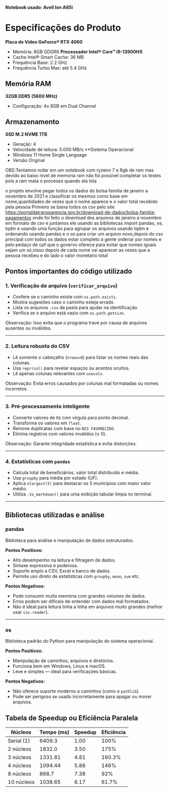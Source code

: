 **Notebook usado: Avell Ion A65i**
# Especificações do Produto
**Placa de Vídeo
GeForce® RTX 4060**  
- Memória: 8GB GDDR6
**Processador
Intel® Core™ i9-13900HX**  
- Cache Intel® Smart Cache: 36 MB  
- Frequência Base: 2.2 GHz  
- Frequência Turbo Max: até 5.4 GHz
## Memória RAM
**32GB DDR5 (5600 MHz)**  
- Configuração: 4x 8GB em Dual Channel
## Armazenamento
**SSD M.2 NVME 1TB**  
- Geração: 4  
- Velocidade de leitura: 5.000 MB/s
**Sistema Operacional
- Windows 11 Home Single Language
- Versão Original

OBS:Tentamos rodar em um notebook com ryzenn 7 e 8gb de ram mas devido ao baixo nivel de memoria ram não foi possivel completar os testes pois a ram mata o processo quando ela lota 

o projeto envolve pegar todos os dados do bolsa familia de janeiro a novembro de 2021 e classificar os mesmos como base em nome,quantidades de vezes que o nome aparece e o valor total recebido pela pessoa
Primeiro se baixa todos os csv pelo site https://portaldatransparencia.gov.br/download-de-dados/bolsa-familia-pagamentos onde foi feito o download dos arquivos de janeiro a novembro em  formato de csv e juntamos ele usando as bibliotecas import pandas, os, tqdm e usando uma função para agrupar os arquivos usando tqdm e ordenando usando pandas e o os para criar um arquivo novo,depois do csv principal com todos os dados estar completo a gente ordenar por nomes e pelo pedaço de cpf que o govervo oferece para evitar que nomes iguais sejam um só,nisso depois de cada nome vai aparecer as vezes que a pessoa recebeu e do lado o valor monetario total

## Pontos importantes do código utilizado

### 1. Verificação de arquivo (`verificar_arquivo`)
- Confere se o caminho existe com `os.path.exists`.
- Mostra sugestões caso o caminho esteja errado.
- Lista os arquivos `.csv` da pasta para ajudar na identificação.
- Verifica se o arquivo está vazio com `os.path.getsize`.

Observação: Isso evita que o programa trave por causa de arquivos ausentes ou inválidos.

---

### 2. Leitura robusta do CSV
- Lê somente o cabeçalho (`nrows=0`) para listar os nomes reais das colunas.
- Usa `repr(col)` para revelar espaços ou acentos ocultos.
- Lê apenas colunas relevantes com `usecols`.

Observação: Evita erros causados por colunas mal formatadas ou nomes incorretos.

---

### 3. Pré-processamento inteligente
- Converte valores de `R$` com vírgula para ponto decimal.
- Transforma os valores em `float`.
- Remove duplicatas com base no `NIS FAVORECIDO`.
- Elimina registros com valores inválidos (≤ 0).

Observação: Garante integridade estatística e evita distorções.

---

### 4. Estatísticas com `pandas`
- Calcula total de beneficiários, valor total distribuído e média.
- Usa `groupby` para média por estado (UF).
- Aplica `nlargest(5)` para destacar os 5 municípios com maior valor médio.
- Utiliza `.to_markdown()` para uma exibição tabular limpa no terminal.

---

## Bibliotecas utilizadas e análise

### pandas
Biblioteca para análise e manipulação de dados estruturados.

**Pontos Positivos:**
- Alto desempenho na leitura e filtragem de dados.
- Sintaxe expressiva e poderosa.
- Suporte amplo a CSV, Excel e banco de dados.
- Permite uso direto de estatísticas com `groupby`, `mean`, `sum` etc.

**Pontos Negativos:**
- Pode consumir muita memória com grandes volumes de dados.
- Erros podem ser difíceis de entender com dados mal formatados.
- Não é ideal para leitura linha a linha em arquivos muito grandes (melhor usar `csv.reader`).

---

### os
Biblioteca padrão do Python para manipulação do sistema operacional.

**Pontos Positivos:**
- Manipulação de caminhos, arquivos e diretórios.
- Funciona bem em Windows, Linux e macOS.
- Leve e simples — ideal para verificações básicas.

**Pontos Negativos:**
- Não oferece suporte moderno a caminhos (como o `pathlib`).
- Pode ser perigoso se usado incorretamente para apagar ou mover arquivos.

## Tabela de Speedup ou Eficiência Paralela

| Núcleos       | Tempo (ms) | Speedup | Eficiência |
|---------------|------------|---------|------------|
| Serial (1)    | 6409.3     | 1.00    | 100%       |
| 2 núcleos     | 1832.0     | 3.50    | 175%       |
| 3 núcleos     | 1331.81    | 4.81    | 160.3%     |
| 4 núcleos     | 1094.44    | 5.86    | 146%       |
| 8 núcleos     | 868.7      | 7.38    | 92%        |
| 10 núcleos    | 1038.65    | 6.17    | 61.7%      |

